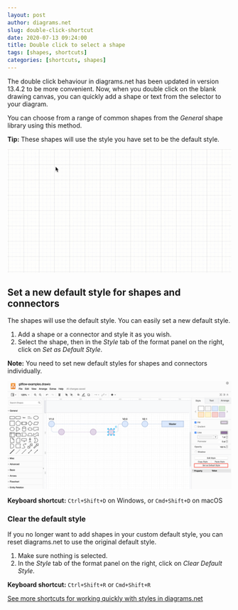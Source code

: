 ```yaml
---
layout: post
author: diagrams.net
slug: double-click-shortcut
date: 2020-07-13 09:24:00
title: Double click to select a shape
tags: [shapes, shortcuts]
categories: [shortcuts, shapes]
---
```


The double click behaviour in diagrams.net has been updated in version 13.4.2 to be more convenient. Now, when you double click on the blank drawing canvas, you can quickly add a shape or text from the selector to your diagram.

You can choose from a range of common shapes from the _General_ shape library using this method.

**Tip:** These shapes will use the style you have set to be the default style.

<img src="/assets/img/blog/double-click.gif" style="max-width:100%;height:auto;" alt="Double click on the drawing canvas then select a shape to add from the selector">

## Set a new default style for shapes and connectors

The shapes will use the default style. You can easily set a new default style.

1. Add a shape or a connector and style it as you wish.
2. Select the shape, then in the _Style_ tab of the format panel on the right, click on _Set as Default Style_.

**Note:** You need to set new default styles for shapes and connectors individually.

<img src="/assets/img/blog/set-default-style.png" style="max-width:100%;height:auto;" alt="Set a new default style in diagrams.net for shapes, connectors and text">

**Keyboard shortcut:** ``Ctrl+Shift+D`` on Windows, or ``Cmd+Shift+D`` on macOS

### Clear the default style

If you no longer want to add shapes in your custom default style, you can reset diagrams.net to use the original default style.

1. Make sure nothing is selected.
2. In the _Style_ tab of the format panel on the right, click on _Clear Default Style_.

**Keyboard shortcut:** ``Ctrl+Shift+R`` or ``Cmd+Shift+R``

[See more shortcuts for working quickly with styles in diagrams.net](/blog/shortcut-styles.html)
